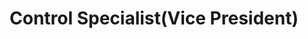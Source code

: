 ---
title: "Control Specialist(Vice President)"
company: BNY Mellon
location: Pune, India
duration: 2<sup>nd</sup> July 2018 - 
excerpt: "Bring functional changes and enhancements in the schooling department of NSS, BITS-Pilani student chapter<br
/><img src='/images/500x300.png'>"
collection: experiences
---